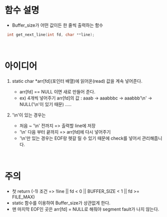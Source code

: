 # 함수 설명
- Buffer_size가 어떤 값이든 한 줄씩 출력하는 함수

```c
 int get_next_line(int fd, char **line);
```
<br/>

# 아이디어
1. static char *arr[fd](포인터 배열)에 읽어온(read) 값을 계속 넣어준다.

   - arr[fd] == NULL 이면 새로 만들어 준다.
   - ex) 4개씩 넣어주기 arr[fd]의 값 : aaab -> aaabbbc -> aaabbb'\n' -> NULL('\n'이 있기 때문) .....

2. '\n'이 있는 경우는 

   - 처음 ~ '\n' 전까지 => 출력할 line에 저장 
   -  '\n' 다음 부터 끝까지 => arr[fd]에 다시 넣어주기 
   + '\n'만 있는 경우는 EOF랑 헷갈 릴 수 있기 때문에 check를 넣어서 관리해줍니다.

<br/>

# 주의
-  첫 return (-1) 조건 => !line || fd < 0 || BUFFER_SIZE < 1 || fd >= FILE_MAX)
- static 함수를 이용하여 Buffer_size가 상관없게 한다.
- 맨 마지막 EOF인 곳은 arr[fd] = NULL로 해줘야 segment fault가 나지 않는다. 
